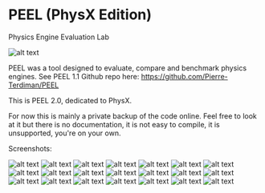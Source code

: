 # PEEL (PhysX Edition)
Physics Engine Evaluation Lab

![alt text](peel.jpg?raw=true)

PEEL was a tool designed to evaluate, compare and benchmark physics engines. See PEEL 1.1 Github repo here: https://github.com/Pierre-Terdiman/PEEL

This is PEEL 2.0, dedicated to PhysX.

For now this is mainly a private backup of the code online. Feel free to look at it but there is no documentation, it is not easy to compile, it is unsupported, you're on your own.

Screenshots:

![alt text](Screenshot00.jpg?raw=true) ![alt text](Screenshot01.jpg?raw=true) ![alt text](Screenshot02.jpg?raw=true)
![alt text](Screenshot03.jpg?raw=true) ![alt text](Screenshot04.jpg?raw=true) ![alt text](Screenshot05.jpg?raw=true)
![alt text](Screenshot06.jpg?raw=true) ![alt text](Screenshot07.jpg?raw=true) ![alt text](Screenshot08.jpg?raw=true)
![alt text](Screenshot09.jpg?raw=true) ![alt text](Screenshot10.jpg?raw=true) ![alt text](Screenshot11.jpg?raw=true)
![alt text](Screenshot12.jpg?raw=true) ![alt text](Screenshot13.jpg?raw=true) ![alt text](Screenshot14.jpg?raw=true)
![alt text](Screenshot15.jpg?raw=true) ![alt text](Screenshot16.jpg?raw=true) ![alt text](Screenshot17.jpg?raw=true)
![alt text](Screenshot18.jpg?raw=true) ![alt text](Screenshot19.jpg?raw=true) ![alt text](Screenshot20.jpg?raw=true)

